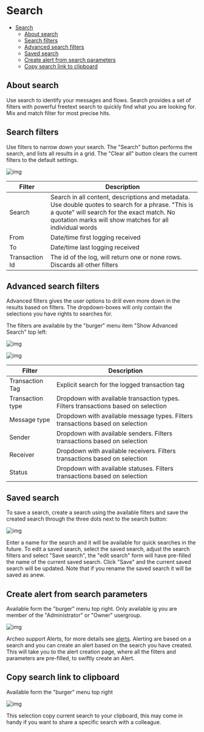 
# Search

- [Search](#search)
  - [About search](#about-search)
  - [Search filters](#search-filters)
  - [Advanced search filters](#advanced-search-filters)
  - [Saved search](#saved-search)
  - [Create alert from search parameters](#create-alert-from-search-parameters)
  - [Copy search link to clipboard](#copy-search-link-to-clipboard)

## About search

Use search to identify your messages and flows. Search provides a set of filters with powerful freetext search to quickly find what you are looking for. Mix and match filter for most precise hits.

## Search filters

Use filters to narrow down your search. The "Search" button performs the search, and lists all results in a grid. The "Clear all" button clears the current filters to the default settings.

![img](https://archeodocstorage.blob.core.windows.net/images/Search-Filter.png)

|Filter  |Description   |
|------|---|
|Search|Search in all content, descriptions and metadata. Use double quotes to search for a phrase. "This is a quote" will search for the exact match. No quotation marks will show matches for all individual words|
|From |Date/time first logging received|
|To |Date/time last logging received|
|Transaction Id|The id of the log, will return one or none rows. Discards all other filters |

## Advanced search filters

Advanced filters gives the user options to drill even more down in the results based on filters. The dropdown-boxes will only contain the selections you have rights to searches for.

The filters are available by the "burger" menu item "Show Advanced Search" top left:

![img](https://archeodocstorage.blob.core.windows.net/images/Search-BurgerMenu.png)

![img](https://archeodocstorage.blob.core.windows.net/images/Search-FilterAdvanced.png)

|Filter  |Description   |
|---------|---|
|Transaction Tag |Explicit search for the logged transaction tag|
|Transaction type |Dropdown with available transaction types. Filters transactions based on selection|
|Message type |Dropdown with available message types. Filters transactions based on selection|
|Sender  |Dropdown with available senders. Filters transactions based on selection|
|Receiver  |Dropdown with available receivers. Filters transactions based on selection|
|Status  |Dropdown with available statuses. Filters transactions based on selection|

## Saved search

To save a search, create a search using the available filters and save the created search through the three dots next to the search button:

![img](https://archeodocstorage.blob.core.windows.net/images/Search-SaveSearch.png)

Enter a name for the search and it will be available for quick searches in the future.
To edit a saved search, select the saved search, adjust the search filters and select "Save search", the "edit search" form will have pre-filled the name of the current saved search. Click "Save" and the current saved search will be updated. Note that if you rename the saved search it will be saved as anew.

## Create alert from search parameters

Available form the "burger" menu top right. Only available ig you are member of the "Administrator" or "Owner" usergroup.

![img](https://archeodocstorage.blob.core.windows.net/images/Search-BurgerMenu.png)

Archeo support Alerts, for more details see [alerts](../Archeo%20Portal/Alerts.md). Alerting are based on a search and you can create an alert based on the search you have created. This will take you to the alert creation page, where all the filters and parameters are pre-filled, to swiftly create an Alert.  

## Copy search link to clipboard

Available form the "burger" menu top right

![img](https://archeodocstorage.blob.core.windows.net/images/Search-BurgerMenu.png)

This selection copy current search to your clipboard, this may come in handy if you want to share a specific search with a colleague.
